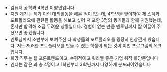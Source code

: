 - 컴퓨터 공학과 4학년 이창민입니다
- 지원 계기는 제가 이런 대외활동을 해본 적이 없는데, 4학년을 맞이하여 제 스펙과 포트폴리오에 관련된 활동을 해보고 싶어 저 포함 3명의 동기들과 함께 지원했는데, 혼자만 합격해 조금 두려운 상황입니다. 경험이 없는 만큼 멘토님께서 잘 이끌어 주셨으면 좋겠습니다.
- 멘토님께서 초반부에 보여주신 타 학생들의 포트폴리오를 굉장히 인상깊게 봤습니다. 저도 저러한 포트폴리오를 만들 수 있는 학생이 되는 것이 이번 프로그램의 목표입니다.
- 희망 직무는 웹 프론트엔드이고, 수평적이고 워라밸 좋은 기업 취직 희망중입니다
- 멘티는 같은 과 총 4명이고 1학년부터 3학년까지 다양하게 분포되어있습니다